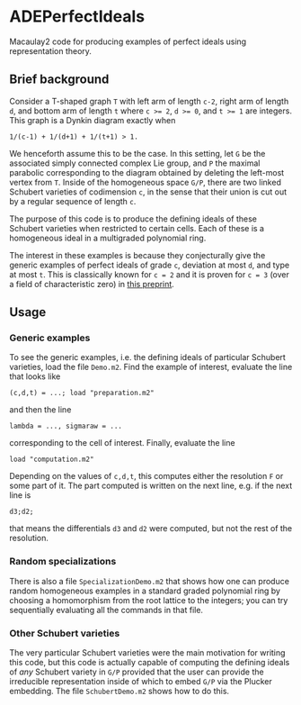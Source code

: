 # ADEPerfectIdeals
Macaulay2 code for producing examples of perfect ideals using representation theory.

## Brief background
Consider a T-shaped graph `T` with left arm of length `c-2`, right arm of length `d`, and bottom arm of length `t` where `c >= 2`, `d >= 0`, and `t >= 1` are integers. This graph is a Dynkin diagram exactly when
```
1/(c-1) + 1/(d+1) + 1/(t+1) > 1.
```
We henceforth assume this to be the case. In this setting, let `G` be the associated simply connected complex Lie group, and `P` the maximal parabolic corresponding to the diagram obtained by deleting the left-most vertex from `T`. Inside of the homogeneous space `G/P`, there are two linked Schubert varieties of codimension `c`, in the sense that their union is cut out by a regular sequence of length `c`.

The purpose of this code is to produce the defining ideals of these Schubert varieties when restricted to certain cells. Each of these is a homogeneous ideal in a multigraded polynomial ring.

The interest in these examples is because they conjecturally give the generic examples of perfect ideals of grade `c`, deviation at most `d`, and type at most `t`. This is classically known for `c = 2` and it is proven for `c = 3` (over a field of characteristic zero) in [this preprint](https://math.berkeley.edu/~xlni/Preprints/ADE.pdf).
## Usage
### Generic examples
To see the generic examples, i.e. the defining ideals of particular Schubert varieties, load the file `Demo.m2`. Find the example of interest, evaluate the line that looks like
```
(c,d,t) = ...; load "preparation.m2"
```
and then the line
```
lambda = ..., sigmaraw = ...
```
corresponding to the cell of interest. Finally, evaluate the line
```
load "computation.m2"
```
Depending on the values of `c,d,t`, this computes either the resolution `F` or some part of it. The part computed is written on the next line, e.g. if the next line is
```
d3;d2;
```
that means the differentials `d3` and `d2` were computed, but not the rest of the resolution.
### Random specializations
There is also a file `SpecializationDemo.m2` that shows how one can produce random homogeneous examples in a standard graded polynomial ring by choosing a homomorphism from the root lattice to the integers; you can try sequentially evaluating all the commands in that file.
### Other Schubert varieties
The very particular Schubert varieties were the main motivation for writing this code, but this code is actually capable of computing the defining ideals of *any* Schubert variety in `G/P` provided that the user can provide the irreducible representation inside of which to embed `G/P` via the Plucker embedding. The file `SchubertDemo.m2` shows how to do this.